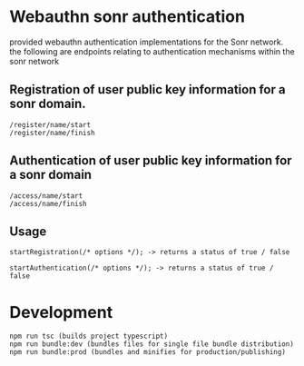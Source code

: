 # Webauthn sonr authentication
provided webauthn authentication implementations for the Sonr network.
the following are endpoints relating to authentication mechanisms within the sonr network

## Registration of user public key information for a sonr domain.
```
/register/name/start
/register/name/finish
```
## Authentication of user public key information for a sonr domain
```
/access/name/start
/access/name/finish
```

## Usage
```
startRegistration(/* options */); -> returns a status of true / false
```

```
startAuthentication(/* options */); -> returns a status of true / false
```

# Development
```
npm run tsc (builds project typescript)
npm run bundle:dev (bundles files for single file bundle distribution)
npm run bundle:prod (bundles and minifies for production/publishing)
```